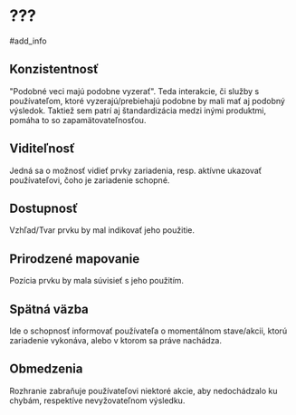 # ???
#add_info 
## Konzistentnosť
"Podobné veci majú podobne vyzerať". Teda interakcie, či služby s používateľom, ktoré vyzerajú/prebiehajú podobne by mali mať aj podobný výsledok.
Taktiež sem patrí aj štandardizácia medzi inými produktmi, pomáha to so zapamätovateľnosťou.
## Viditeľnosť
Jedná sa o možnosť vidieť prvky zariadenia, resp. aktívne ukazovať používateľovi, čoho je zariadenie schopné.
## Dostupnosť
Vzhľad/Tvar prvku by mal indikovať jeho použitie. 
## Prirodzené mapovanie
Pozícia prvku by mala súvisieť s jeho použitím.
## Spätná väzba
Ide o schopnosť informovať používateľa o momentálnom stave/akcii, ktorú zariadenie vykonáva, alebo v ktorom sa práve nachádza.
## Obmedzenia
Rozhranie zabraňuje používateľovi niektoré akcie, aby nedochádzalo ku chybám, respektíve nevyžovateľnom výsledku.